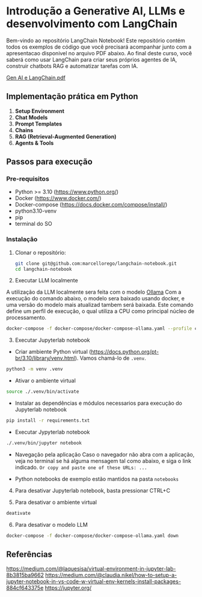 # Introdução a Generative AI, LLMs e desenvolvimento com LangChain

Bem-vindo ao repositório LangChain Notebook! Este repositório contém todos os exemplos de código que você precisará acompanhar junto com a apresentacao disponivel no arquivo PDF abaixo. 
Ao final deste curso, você saberá como usar LangChain para criar seus próprios agentes de IA, construir chatbots RAG e automatizar tarefas com IA.

[Gen AI e LangChain.pdf](https://github.com/marcellorego/langchain-notebook/blob/main/GenAI-LangChain.pdf")


## Implementação prática em Python

1. **Setup Environment**
2. **Chat Models**
3. **Prompt Templates**
4. **Chains**
5. **RAG (Retrieval-Augmented Generation)**
6. **Agents & Tools**

## Passos para execução

### Pre-requisitos

- Python >= 3.10 (https://www.python.org/)
- Docker (https://www.docker.com/)
- Docker-compose (https://docs.docker.com/compose/install/)
- python3.10-venv
- pip
- terminal do SO

### Instalação

1. Clonar o repositório:

   ```bash
   git clone git@github.com:marcellorego/langchain-notebook.git
   cd langchain-notebook
   ```

2. Executar LLM localmente

A utilização da LLM localmente sera feita com o modelo [Ollama](https://github.com/ollama/ollama)
Com a execução do comando abaixo, o modelo sera baixado usando docker, e uma versão do modelo mais atualizad tambem será baixada.
Este comando define um perfil de execução, o qual utiliza a CPU como principal núcleo de processamento.

  ```bash
  docker-compose -f docker-compose/docker-compose-ollama.yaml --profile cpu up
  ```

3. Executar Jupyterlab notebook

  * Criar ambiente Python virtual (https://docs.python.org/pt-br/3.10/library/venv.html). Vamos chamá-lo de `.venv`.
  
  ```bash
  python3 -m venv .venv
  ```

  * Ativar o ambiente virtual
  ```bash
  source ./.venv/bin/activate
  ```

  * Instalar as dependências e módulos necessarios para execução do Jupyterlab notebook
  ```bash
  pip install -r requirements.txt
  ```

  * Executar Jypyterlab notebook
  ```bash
  ./.venv/bin/jupyter notebook
  ```

  * Navegação pela aplicação
  Caso o navegador não abra com a aplicação, veja no terminal se há alguma mensagem tal como abaixo, e siga o link indicado.
  `Or copy and paste one of these URLs: ...`

  * Python notebooks de exemplo estão mantidos na pasta `notebooks`

4. Para desativar Jupyterlab notebook, basta pressionar CTRL+C

5. Para desativar o ambiente virtual
  ```bash
  deativate
  ```

6. Para desativar o modelo LLM
  ```bash
  docker-compose -f docker-compose/docker-compose-ollama.yaml down
  ```


## Referências
https://medium.com/@laquesisa/virtual-environment-in-jupyter-lab-8b3815ba9662
https://medium.com/@claudia.nikel/how-to-setup-a-jupyter-notebook-in-vs-code-w-virtual-env-kernels-install-packages-884cf643375e
https://jupyter.org/